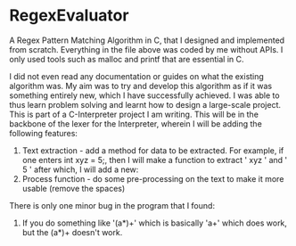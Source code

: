 # RegexEvaluator
A Regex Pattern Matching Algorithm in C, that I designed and implemented from scratch. Everything in the file above was coded by me without APIs. I only used tools such as malloc and printf that are essential in C.

I did not even read any documentation or guides on what the existing algorithm was. My aim was to try and develop this algorithm as if it was something entirely new, which I have successfully achieved. I was able to thus learn problem solving and learnt how to design a large-scale project. This is part of a C-Interpreter project I am writing. This will be in the backbone of the lexer for the Interpreter, wherein I will be adding the following features:
1. Text extraction - add a method for data to be extracted. For example, if one enters int xyz = 5;, then I will make a function to extract ' xyz ' and ' 5 ' after which, I will add a new:
2. Process function - do some pre-processing on the text to make it more usable (remove the spaces)


There is only one minor bug in the program that I found:
1. If you do something like '(a*)+' which is basically 'a+' which does work, but the (a*)+ doesn't work.

